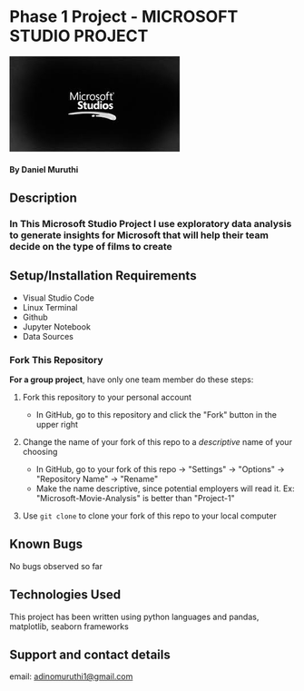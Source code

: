 # Phase 1 Project - MICROSOFT STUDIO PROJECT

![blueprint](images/images.jpeg)

#### By **Daniel Muruthi**

## Description

### In This Microsoft Studio Project I use exploratory data analysis to generate insights for Microsoft that will help their team decide on the type of films to create

## Setup/Installation Requirements

- Visual Studio Code
- Linux Terminal
- Github
- Jupyter Notebook
- Data Sources

### Fork This Repository

**For a group project**, have only one team member do these steps:

1. Fork this repository to your personal account
   - In GitHub, go to this repository and click the "Fork" button in the upper right
   
2. Change the name of your fork of this repo to a _descriptive_ name of your choosing
   - In GitHub, go to your fork of this repo -> "Settings" -> "Options" -> "Repository Name" -> "Rename"
   - Make the name descriptive, since potential employers will read it. Ex: "Microsoft-Movie-Analysis" is better than "Project-1"

3. Use `git clone` to clone your fork of this repo to your local computer

## Known Bugs

No bugs observed so far

## Technologies Used

This project has been written using python languages and pandas, matplotlib, seaborn frameworks

## Support and contact details

email: adinomuruthi1@gmail.com
